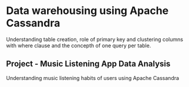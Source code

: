 # Data warehousing using Apache Cassandra

Understanding table creation, role of primary key and clustering columns with where clause and the concepth of one query per table.

## Project - Music Listening App Data Analysis

Understanding music listening habits of users using Apache Cassandra


